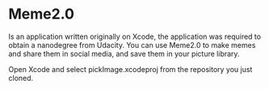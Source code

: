 # Meme2.0

Is an application written originally on Xcode, the application was required to obtain a nanodegree from Udacity. You can use Meme2.0 to make memes and share them in social media, and save them in your picture library.


Open Xcode and select pickImage.xcodeproj from the repository you just cloned.
